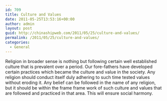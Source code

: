 ```yaml
---
id: 709
title: Culture and Values
date: 2011-05-25T13:53:16+00:00
author: admin
layout: post
guid: http://chinashipweb.com/2011/05/25/culture-and-values/
permalink: /2011/05/25/culture-and-values/
categories:
  - General
---
```

Religion in broader sense is nothing but following certain well established culture that is prevalent over a period. Our fore-fathers have developed certain practices which became the culture and value in the society. Any religion should conduct itself duly adhering to such time tested values without eroding it. Any belief can be followed in the name of any religion, but it should be within the frame frame work of such culture and values that are followed and practiced in that area. This will ensure social harmony.
